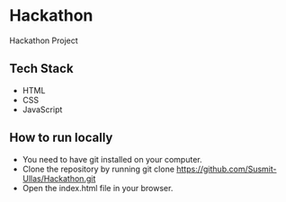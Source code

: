 # Hackathon

Hackathon Project

## Tech Stack

- HTML
- CSS
- JavaScript

## How to run locally

- You need to have git installed on your computer.
- Clone the repository by running git clone <https://github.com/Susmit-Ullas/Hackathon.git>
- Open the index.html file in your browser.
